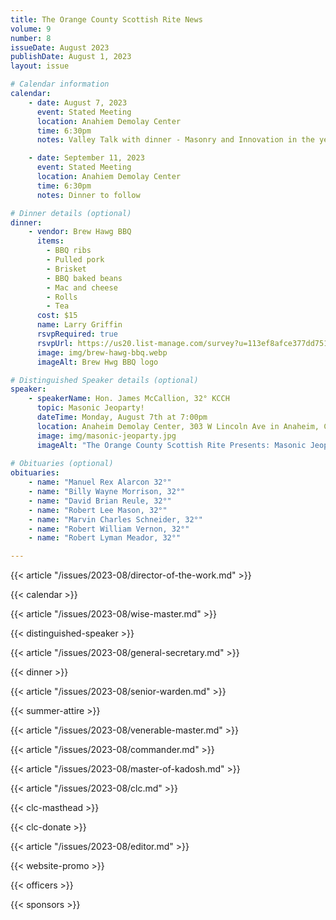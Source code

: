```yaml
---
title: The Orange County Scottish Rite News
volume: 9
number: 8
issueDate: August 2023
publishDate: August 1, 2023
layout: issue

# Calendar information
calendar:
    - date: August 7, 2023
      event: Stated Meeting
      location: Anahiem Demolay Center
      time: 6:30pm
      notes: Valley Talk with dinner - Masonry and Innovation in the year 2050

    - date: September 11, 2023
      event: Stated Meeting
      location: Anahiem Demolay Center
      time: 6:30pm
      notes: Dinner to follow

# Dinner details (optional)
dinner:
    - vendor: Brew Hawg BBQ
      items:
        - BBQ ribs
        - Pulled pork
        - Brisket
        - BBQ baked beans
        - Mac and cheese
        - Rolls
        - Tea
      cost: $15
      name: Larry Griffin
      rsvpRequired: true
      rsvpUrl: https://us20.list-manage.com/survey?u=113ef8afce377dd751cdbb0ca&id=8b399b482c&attribution=false
      image: img/brew-hawg-bbq.webp
      imageAlt: Brew Hwg BBQ logo

# Distinguished Speaker details (optional)
speaker:
    - speakerName: Hon. James McCallion, 32° KCCH
      topic: Masonic Jeoparty!
      dateTime: Monday, August 7th at 7:00pm
      location: Anaheim Demolay Center, 303 W Lincoln Ave in Anaheim, California 92805
      image: img/masonic-jeoparty.jpg
      imageAlt: "The Orange County Scottish Rite Presents: Masonic Jeoparty! A interactive presentation by Hon. James McCallion, 32° KCCH"
      
# Obituaries (optional)
obituaries:
    - name: "Manuel Rex Alarcon 32°"
    - name: "Billy Wayne Morrison, 32°"
    - name: "David Brian Reule, 32°"
    - name: "Robert Lee Mason, 32°"
    - name: "Marvin Charles Schneider, 32°"
    - name: "Robert William Vernon, 32°"
    - name: "Robert Lyman Meador, 32°"

---
```


{{< article "/issues/2023-08/director-of-the-work.md" >}}

{{< calendar >}}

{{< article "/issues/2023-08/wise-master.md" >}}

{{< distinguished-speaker >}}

{{< article "/issues/2023-08/general-secretary.md" >}}

{{< dinner >}}

{{< article "/issues/2023-08/senior-warden.md" >}}

{{< summer-attire >}}

{{< article "/issues/2023-08/venerable-master.md" >}}

{{< article "/issues/2023-08/commander.md" >}}

{{< article "/issues/2023-08/master-of-kadosh.md" >}}

{{< article "/issues/2023-08/clc.md" >}}

{{< clc-masthead >}}

{{< clc-donate >}}

{{< article "/issues/2023-08/editor.md" >}}

{{< website-promo >}}

{{< officers >}}

{{< sponsors >}}
